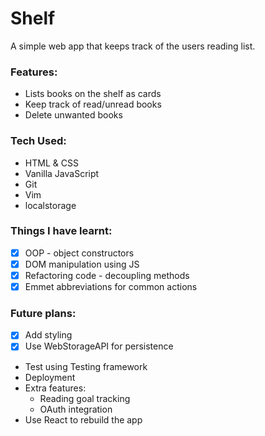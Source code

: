 # Shelf

A simple web app that keeps track of the users reading list.

### Features:

- Lists books on the shelf as cards
- Keep track of read/unread books
- Delete unwanted books

### Tech Used:

- HTML & CSS
- Vanilla JavaScript
- Git
- Vim
- localstorage

### Things I have learnt:

- [x] OOP - object constructors
- [x] DOM manipulation using JS
- [x] Refactoring code - decoupling methods
- [x] Emmet abbreviations for common actions

### Future plans:

- [x] Add styling
- [x] Use WebStorageAPI for persistence
- Test using Testing framework
- Deployment
- Extra features:
  - Reading goal tracking
  - OAuth integration
- Use React to rebuild the app 
